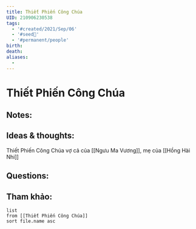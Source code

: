 ```yaml
---
title: Thiết Phiến Công Chúa
UID: 210906230538
tags:
  - '#created/2021/Sep/06'
  - '#seed🥜'
  - '#permanent/people'
birth: 
death: 
aliases:
  - 
---
```

# Thiết Phiến Công Chúa

## Notes:


## Ideas & thoughts:
Thiết Phiến Công Chúa vợ cả của [[Ngưu Ma Vương]], mẹ của [[Hồng Hài Nhi]]
## Questions:


## Tham khảo:
```dataview
list
from [[Thiết Phiến Công Chúa]]
sort file.name asc
```